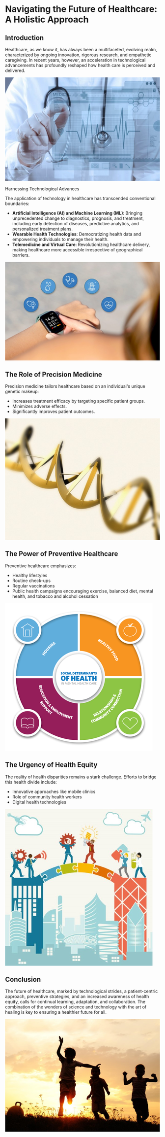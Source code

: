# Navigating the Future of Healthcare: A Holistic Approach

## Introduction

Healthcare, as we know it, has always been a multifaceted, evolving realm, characterized by ongoing innovation, rigorous research, and empathetic caregiving. In recent years, however, an acceleration in technological advancements has profoundly reshaped how health care is perceived and delivered.

![Image: A collage featuring a stethoscope, medical personnel, medical research labs, and digital health applications.](https://github.com/prithivraj09/future-of-health-care/raw/main/images/image-1.jpg)

Harnessing Technological Advances

The application of technology in healthcare has transcended conventional boundaries:

- **Artificial Intelligence (AI) and Machine Learning (ML)**: Bringing unprecedented change to diagnostics, prognosis, and treatment, including early detection of diseases, predictive analytics, and personalized treatment plans.
- **Wearable Health Technologies**: Democratizing health data and empowering individuals to manage their health.
- **Telemedicine and Virtual Care**: Revolutionizing healthcare delivery, making healthcare more accessible irrespective of geographical barriers.

![Image: A graphic representation of AI in healthcare, a person wearing a smartwatch, and a doctor providing teleconsultation](https://github.com/prithivraj09/future-of-health-care/raw/main/images/image-2.jpg)


## The Role of Precision Medicine

Precision medicine tailors healthcare based on an individual's unique genetic makeup:

- Increases treatment efficacy by targeting specific patient groups.
- Minimizes adverse effects.
- Significantly improves patient outcomes.

![Image: DNA double helix to represent genomics, with an overlay showing a targeted treatment](https://github.com/prithivraj09/future-of-health-care/raw/main/images/image-3.jpg)


## The Power of Preventive Healthcare

Preventive healthcare emphasizes:

- Healthy lifestyles
- Routine check-ups
- Regular vaccinations
- Public health campaigns encouraging exercise, balanced diet, mental health, and tobacco and alcohol cessation

![Image: A vibrant infographic highlighting the pillars of preventive healthcare](
https://github.com/prithivraj09/future-of-health-care/raw/main/images/image-4.png)



## The Urgency of Health Equity

The reality of health disparities remains a stark challenge. Efforts to bridge this health divide include:

- Innovative approaches like mobile clinics
- Role of community health workers
- Digital health technologies

![Image: A graphic showing a bridge, symbolizing the bridging of health disparities.](https://github.com/prithivraj09/future-of-health-care/raw/main/images/image-5.jpg)


## Conclusion

The future of healthcare, marked by technological strides, a patient-centric approach, preventive strategies, and an increased awareness of health equity, calls for continual learning, adaptation, and collaboration. The combination of the wonders of science and technology with the art of healing is key to ensuring a healthier future for all.

![Image: A sunrise to symbolize a bright, healthier future](https://github.com/prithivraj09/future-of-health-care/raw/main/images/image-6.jpg)
